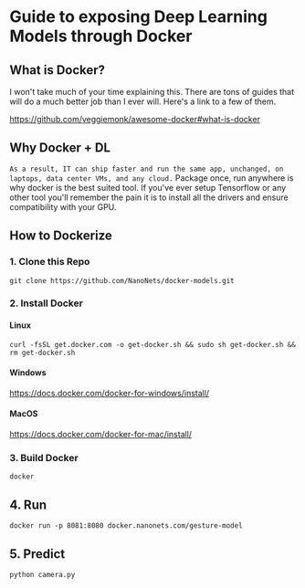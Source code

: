 # Guide to exposing Deep Learning Models through Docker

## What is Docker?

I won't take much of your time explaining this. There are tons of guides that will do a much better job than I ever will. Here's a link to a few of them.

https://github.com/veggiemonk/awesome-docker#what-is-docker

## Why Docker + DL

`As a result, IT can ship faster and run the same app, unchanged, on laptops, data center VMs, and any cloud.`
Package once, run anywhere is why docker is the best suited tool. If you've ever setup Tensorflow or any other tool you'll remember the pain it is to install all the drivers and ensure compatibility with your GPU.


## How to Dockerize

### 1. Clone this Repo

`git clone https://github.com/NanoNets/docker-models.git`

### 2. Install Docker

#### Linux

`curl -fsSL get.docker.com -o get-docker.sh && sudo sh get-docker.sh && rm get-docker.sh`

#### Windows

https://docs.docker.com/docker-for-windows/install/

#### MacOS

https://docs.docker.com/docker-for-mac/install/

### 3. Build Docker

`docker `

## 4. Run

`docker run -p 8081:8080 docker.nanonets.com/gesture-model`

## 5. Predict

`python camera.py`
